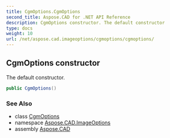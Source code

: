 ```yaml
---
title: CgmOptions.CgmOptions
second_title: Aspose.CAD for .NET API Reference
description: CgmOptions constructor. The default constructor
type: docs
weight: 10
url: /net/aspose.cad.imageoptions/cgmoptions/cgmoptions/
---
```

## CgmOptions constructor

The default constructor.

```csharp
public CgmOptions()
```

### See Also

* class [CgmOptions](../)
* namespace [Aspose.CAD.ImageOptions](../../../aspose.cad.imageoptions/)
* assembly [Aspose.CAD](../../../)



